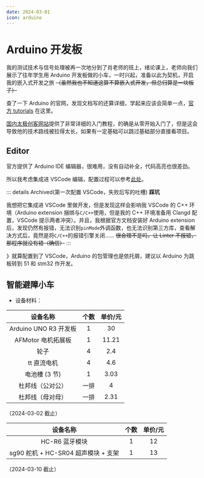 ```yaml
---
date: 2024-03-01
icon: arduino
---
```


# Arduino 开发板

我的测试技术与信号处理被再一次地分到了肖老师的班上，绪论课上，老师向我们展示了往年学生用 Arduino 开发板做的小车，一时兴起，准备以此为契机，开启我的嵌入式开发之旅 ~~（虽然我也不知道这算不算嵌入式开发，但总归算是一块板子）~~

查了一下 Arduino 的官网，发现文档写的还算详细，学起来应该会简单一点，[官方 tutorials](https://docs.arduino.cc/) 在这里。

[国内太极创客网站](http://www.taichi-maker.com/)提供了非常详细的入门教程，的确是从零开始入门了，但是这会导致他的技术路线被拉得太长，如果有一定基础可以跳过基础部分直接看项目。

## Editor

官方提供了 Arduino IDE 编辑器，很难用，没有自动补全，代码高亮也很差劲。

所以我考虑集成进 VSCode 编辑，配置过程可以参考[此处](../vscode.md#arduino-开发环境配置)。

::: details Archived(第一次配置 VSCode，失败后写的吐槽)
**踩坑**

我想把它集成进 VSCode 里做开发，但是发现这样会影响我 VSCode 的 C++ 环境（Arduino extension 捆绑与`C/C++`使用，但是我的 C++ 环境准备用 Clangd 配置，VSCode 提示两者冲突）。并且，我根据官方文档安装好 Arduino extension 后，发现仍然有报错，无法识别`pinMode`外调函数，也无法识别第三方库，查看解决方式后，竟然是将`C/C++`的报错引擎关闭…… ~~很合理不是吗，让 Linter 不报错，那程序就没有错（确信）~~
:::

》就算配置到了 VSCode，Arduino 的包管理也是依托屑，建议以 Arduino 为跳板转到 51 和 stm32 作开发。

## 智能避障小车

- 设备材料：

|       设备名称        | 个数 | 单价/元 |
| :-------------------: | :--: | :-----: |
| Arduino UNO R3 开发板 |  1   |   30    |
|  AFMotor 电机拓展板   |  1   |  11.21  |
|         轮子          |  4   |   2.4   |
|      tt 直流电机      |  4   |   4.6   |
|     电池槽 (3 节)     |  1   |  3.03   |
|   杜邦线（公对公）    | 一排 |    4    |
|   杜邦线（母对母）    | 一排 |  2.31   |

（2024-03-02 截止）

|              设备名称               | 个数 | 单价/元 |
| :---------------------------------: | :--: | :-----: |
|           HC-R6 蓝牙模块            |  1   |   12    |
| sg90 舵机 + HC-SR04 超声模块 + 支架 |  1   |   13    |

（2024-03-10 截止）
